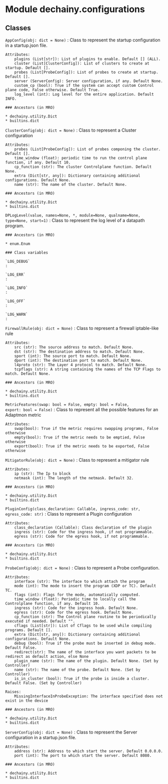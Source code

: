 Module dechainy.configurations
==============================

Classes
-------

`AppConfig(obj: dict = None)`
:   Class to represent the startup configuration in a startup.json file.
    
    Attributes:
        plugins (List[str]): List of plugins to enable. Default [] (ALL).
        cluster (List[ClusterConfig]): List of clusters to create at startup. Default [].
        probes (List[ProbeConfig]): List of probes to create at startup. Default [].
        server (ServerConfig): Server configuration, if any. Default None.
        custom_cp (bool): True if the system can accept custom Control plane code, False otherwise. Default True.
        log_level (int): Log level for the entire application. Default INFO.

    ### Ancestors (in MRO)

    * dechainy.utility.Dict
    * builtins.dict

`ClusterConfig(obj: dict = None)`
:   Class to represent a Cluster configuration
    
    Attributes:
        probes (List[ProbeConfig]): List of probes componing the cluster. Default [].
        time_window (float): periodic time to run the control plane function, if any. Default 10.
        cp_function (str): The cluster Controlplane function. Default None.
        extra (Dict[str, any]): Dictionary containing additional configurations. Default None.
        name (str): The name of the cluster. Default None.

    ### Ancestors (in MRO)

    * dechainy.utility.Dict
    * builtins.dict

`DPLogLevel(value, names=None, *, module=None, qualname=None, type=None, start=1)`
:   Class to represent the log level of a datapath program.

    ### Ancestors (in MRO)

    * enum.Enum

    ### Class variables

    `LOG_DEBUG`
    :

    `LOG_ERR`
    :

    `LOG_INFO`
    :

    `LOG_OFF`
    :

    `LOG_WARN`
    :

`FirewallRule(obj: dict = None)`
:   Class to represent a firewall iptable-like rule
    
    Attributes:
        src (str): The source address to match. Default None.
        dst (str): The destination address to match. Default None.
        sport (int): The source port to match. Default None.
        dport (int): The destination port to match. Default None.
        l4proto (str): The Layer 4 protocol to match. Default None.
        tcpflags (str): A string containing the names of the TCP Flags to match. Default None.

    ### Ancestors (in MRO)

    * dechainy.utility.Dict
    * builtins.dict

`MetricFeatures(swap: bool = False, empty: bool = False, export: bool = False)`
:   Class to represent all the possible features for an Adaptmon metric
    
    Attributes:
        swap(bool): True if the metric requires swapping programs, False otherwise
        empty(bool): True if the metric needs to be emptied, False otherwise
        export(bool): True if the metric needs to be exported, False otherwise

`MitigatorRule(obj: dict = None)`
:   Class to represent a mitigator rule
    
    Attributes:
        ip (str): The Ip to block
        netmask (int): The length of the netmask. Default 32.

    ### Ancestors (in MRO)

    * dechainy.utility.Dict
    * builtins.dict

`PluginConfig(class_declaration: Callable, ingress_code: str, egress_code: str)`
:   Class to represent a Plugin configuration
    
    Attributes:
        class_declaration (Callable): Class declaration of the plugin
        ingress (str): Code for the ingress hook, if not programmable.
        egress (str): Code for the egress hook, if not programmable.

    ### Ancestors (in MRO)

    * dechainy.utility.Dict
    * builtins.dict

`ProbeConfig(obj: dict = None)`
:   Class to represent a Probe configuration.
    
    Attributes:
        interface (str): The interface to which attach the program
        mode (int): The mode to insert the program (XDP or TC). Default TC.
        flags (int): Flags for the mode, automatically computed.
        time_window (float): Periodic time to locally call the Controlplane function, if any. Default 10.
        ingress (str): Code for the ingress hook. Default None.
        egress (str): Code for the egress hook. Default None.
        cp_function (str): The Control plane routine to be periodically executed if needed. Default "".
        cflags (List[str]): List of Cflags to be used while compiling programs. Default [].
        extra (Dict[str, any]): Dictionary containing additional configurations. Default None.
        debug (bool): True if the probe must be inserted in debug mode. Default False.
        redirect(str): The name of the interface you want packets to be redirect as default action, else None
        plugin_name (str): The name of the plugin. Default None. (Set by Controller)
        name (str): The name of the probe. Default None. (Set by Controller)
        is_in_cluster (bool): True if the probe is inside a cluster. Default False. (Set by Controller)
    
    Raises:
        MissingInterfaceInProbeException: The interface specified does not exist in the device

    ### Ancestors (in MRO)

    * dechainy.utility.Dict
    * builtins.dict

`ServerConfig(obj: dict = None)`
:   Class to represent the Server configuration in a startup.json file.
    
    Attributes:
        address (str): Address to which start the server. Default 0.0.0.0.
        port (int): The port to which start the server. Default 8080.

    ### Ancestors (in MRO)

    * dechainy.utility.Dict
    * builtins.dict